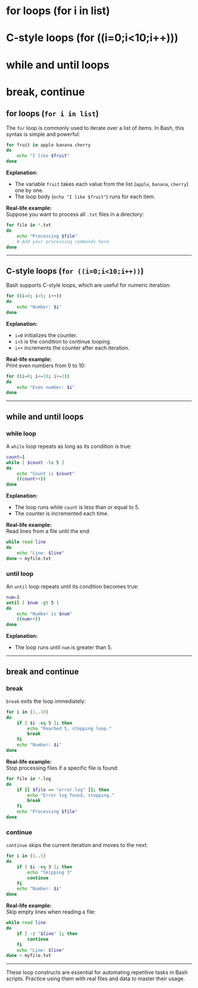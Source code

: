 # for loops (for i in list)
# C-style loops (for ((i=0;i<10;i++)))
# while and until loops
# break, continue

## for loops (`for i in list`)

The `for` loop is commonly used to iterate over a list of items. In Bash, this syntax is simple and powerful:

```bash
for fruit in apple banana cherry
do
    echo "I like $fruit"
done
```

**Explanation:**  
- The variable `fruit` takes each value from the list (`apple`, `banana`, `cherry`) one by one.
- The loop body (`echo "I like $fruit"`) runs for each item.

**Real-life example:**  
Suppose you want to process all `.txt` files in a directory:

```bash
for file in *.txt
do
    echo "Processing $file"
    # Add your processing commands here
done
```

---

## C-style loops (`for ((i=0;i<10;i++))`)

Bash supports C-style loops, which are useful for numeric iteration:

```bash
for ((i=0; i<5; i++))
do
    echo "Number: $i"
done
```

**Explanation:**  
- `i=0` initializes the counter.
- `i<5` is the condition to continue looping.
- `i++` increments the counter after each iteration.

**Real-life example:**  
Print even numbers from 0 to 10:

```bash
for ((i=0; i<=10; i+=2))
do
    echo "Even number: $i"
done
```

---

## while and until loops

### while loop

A `while` loop repeats as long as its condition is true:

```bash
count=1
while [ $count -le 5 ]
do
    echo "Count is $count"
    ((count++))
done
```

**Explanation:**  
- The loop runs while `count` is less than or equal to 5.
- The counter is incremented each time.

**Real-life example:**  
Read lines from a file until the end:

```bash
while read line
do
    echo "Line: $line"
done < myfile.txt
```

### until loop

An `until` loop repeats until its condition becomes true:

```bash
num=1
until [ $num -gt 5 ]
do
    echo "Number is $num"
    ((num++))
done
```

**Explanation:**  
- The loop runs until `num` is greater than 5.

---

## break and continue

### break

`break` exits the loop immediately:

```bash
for i in {1..10}
do
    if [ $i -eq 5 ]; then
        echo "Reached 5, stopping loop."
        break
    fi
    echo "Number: $i"
done
```

**Real-life example:**  
Stop processing files if a specific file is found:

```bash
for file in *.log
do
    if [[ $file == "error.log" ]]; then
        echo "Error log found, stopping."
        break
    fi
    echo "Processing $file"
done
```

### continue

`continue` skips the current iteration and moves to the next:

```bash
for i in {1..5}
do
    if [ $i -eq 3 ]; then
        echo "Skipping 3"
        continue
    fi
    echo "Number: $i"
done
```

**Real-life example:**  
Skip empty lines when reading a file:

```bash
while read line
do
    if [ -z "$line" ]; then
        continue
    fi
    echo "Line: $line"
done < myfile.txt
```

---

These loop constructs are essential for automating repetitive tasks in Bash scripts. Practice using them with real files and data to master their usage.